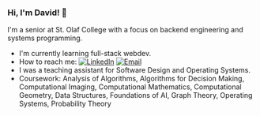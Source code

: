 ### Hi, I'm David! 👋

I'm a senior at St. Olaf College with a focus on backend engineering and systems programming.

- I'm currently learning full-stack webdev.
- How to reach me: [![LinkedIn](https://img.shields.io/badge/LinkedIn-0077B5?style=for-the-badge&logo=linkedin&logoColor=white)](https://www.linkedin.com/in/david-sawires)
[![Email](https://img.shields.io/badge/Email-D14836?style=for-the-badge&logo=gmail&logoColor=white)](mailto:contact@davidsawires.com)
- I was a teaching assistant for Software Design and Operating Systems.
- Coursework: Analysis of Algorithms, Algorithms for Decision Making, Computational Imaging, Computational Mathematics, Computational Geometry, Data Structures, Foundations of AI, Graph Theory, Operating Systems, Probability Theory





<!--
**DSawires/dsawires** is a ✨ _special_ ✨ repository because its `README.md` (this file) appears on your GitHub profile.

Here are some ideas to get you started:

- 🔭 I’m currently working on ...
- 🌱 I’m currently learning ...
- 👯 I’m looking to collaborate on ...
- 🤔 I’m looking for help with ...
- 💬 Ask me about ...
- 📫 How to reach me: ...
- 😄 Pronouns: ...
- ⚡ Fun fact: ...
-->
